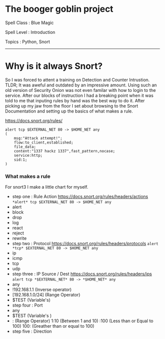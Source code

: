 # The booger goblin project

Spell Class : Blue Magic

Spell Level : Introduction

Topics : Python, Snort

---


# Why is it always Snort?

So I was forced to attent a training on Detection and Counter Intrustion. TLDR; It was aweful and outdated by an impressive amount. Using such an old version of Security Onion was not even familar with how to login to the service. After our blocks of instruction I had a breaking point when it was told to me that inputing rules by hand was the best way to do it. After picking up my jaw from the floor I set about browsing to the Snort Documentation and setting up the basics of what makes a rule.

https://docs.snort.org/rules/

```snort rule
alert tcp $EXTERNAL_NET 80 -> $HOME_NET any
(
    msg:"Attack attempt!";
    flow:to_client,established;
    file_data;
    content:"1337 hackz 1337",fast_pattern,nocase;
    service:http;
    sid:1;
)
```

### What makes a rule

For snort3 I make a little chart for myself.

- step one   : Rule Action https://docs.snort.org/rules/headers/actions `*alert* tcp $EXTERNAL_NET 80 -> $HOME_NET any`
 - alert
 - block
 - drop
 - log
 - react
 - reject
 - rewrite
- step two   : Protocol https://docs.snort.org/rules/headers/protocols `alert *tcp* $EXTERNAL_NET 80 -> $HOME_NET any`
 - ip
 - icmp
 - tcp
 - udp
- step three : IP Source / Dest https://docs.snort.org/rules/headers/ips `alert tcp *$EXTERNAL_NET* 80 -> *$HOME_NET* any`
 - any
 - !192.168.1.1 (Inverse operator)
 - \[192.168.1.0/24\] (Range Operator)
 - $TEST (Variable's)
- step four  : Port
 - any
 - $TEST (Variable's )
 - : (Range Operator) 1:10 (Between 1 and 10) :100 (Less than or Equal to 100) 100: (Greather than or equal to 100)
- step five  : Direction 


